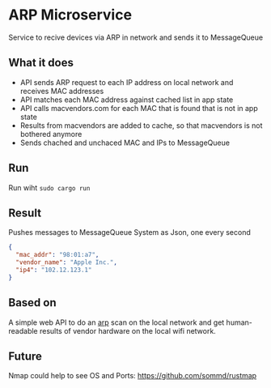 # ARP Microservice
Service to recive devices via ARP in network and sends it to MessageQueue

## What it does
* API sends ARP request to each IP address on local network and receives MAC addresses
* API matches each MAC address against cached list in app state
* API calls macvendors.com for each MAC that is found that is not in app state
* Results from macvendors are added to cache, so that macvendors is not bothered anymore
* Sends chached and unchaced MAC and IPs to MessageQueue

## Run
Run wiht `sudo cargo run` 

## Result
Pushes messages to MessageQueue System as Json, one every second

```json
{
  "mac_addr": "98:01:a7",
  "vendor_name": "Apple Inc.",
  "ip4": "102.12.123.1"
}
```

## Based on
A simple web API to do an [arp](https://en.wikipedia.org/wiki/Address_Resolution_Protocol) scan on the local network and get human-readable results of vendor hardware on the local wifi network.

## Future
Nmap could help to see OS and Ports: https://github.com/sommd/rustmap
